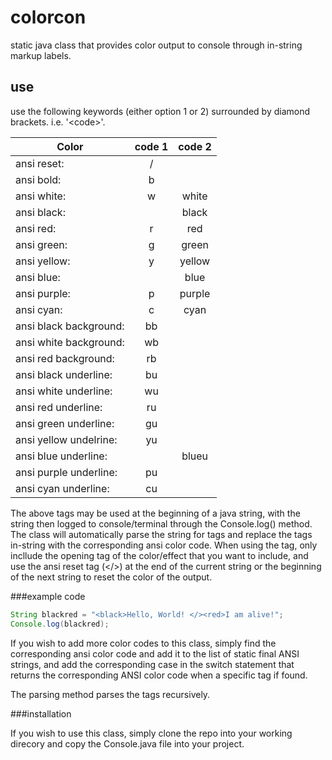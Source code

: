 # colorcon
static java class that provides color output to console through in-string markup labels.

## use

use the following keywords (either option 1 or 2) surrounded by diamond brackets. i.e. '\<code\>'.

|Color|code 1|code 2|
|-----|:----:|:----:|
|ansi reset:|/|
|ansi bold:|b||
|ansi white:|w|white|
|ansi black:||black|
|ansi red:|r|red|
|ansi green:|g|green|
|ansi yellow:|y|yellow|
|ansi blue:||blue|
|ansi purple:|p|purple|
|ansi cyan:|c|cyan|
|ansi black background:|bb||
|ansi white background:|wb||
|ansi red background:|rb||
|ansi black underline:|bu||
|ansi white underline:|wu||
|ansi red underline:|ru||
|ansi green underline:|gu||
|ansi yellow undelrine:|yu||
|ansi blue underline:||blueu|
|ansi purple underline:|pu||
|ansi cyan underline:|cu||


The above tags may be used at the beginning of a java string, with the string
then logged to console/terminal through the Console.log() method. The class will
automatically parse the string for tags and replace the tags in-string with the
corresponding ansi color code. When using the tag, only incllude the opening tag
of the color/effect that you want to include, and use the ansi reset tag (</>)
at the end of the current string or the beginning of the next string to reset
the color of the output.

###example code

```java
String blackred = "<black>Hello, World! </><red>I am alive!";
Console.log(blackred);
```

If you wish to add more color codes to this class, simply find the corresponding
ansi color code and add it to the list of static final ANSI strings, and add the
corresponding case in the switch statement that returns the corresponding ANSI
color code when a specific tag if found.

The parsing method parses the tags recursively.

###installation

If you wish to use this class, simply clone the repo into your working direcory
and copy the Console.java file into your project.

